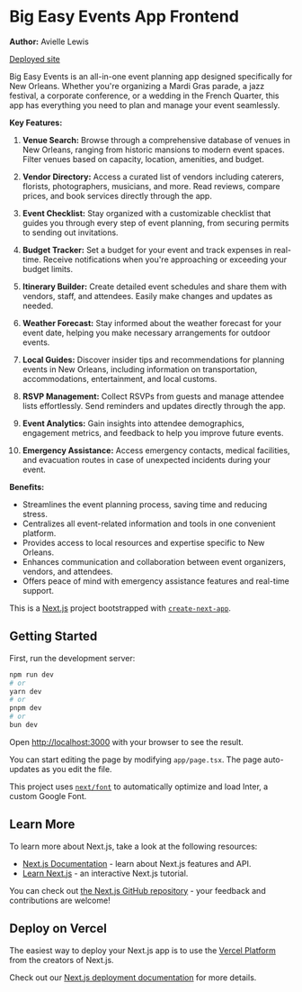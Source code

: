 # Big Easy Events App Frontend

**Author:** Avielle Lewis

[Deployed site](https://bigeasyevents.netlify.app/)

Big Easy Events is an all-in-one event planning app designed specifically for New Orleans. Whether you're organizing a Mardi Gras parade, a jazz festival, a corporate conference, or a wedding in the French Quarter, this app has everything you need to plan and manage your event seamlessly.

**Key Features:**

1. **Venue Search:** Browse through a comprehensive database of venues in New Orleans, ranging from historic mansions to modern event spaces. Filter venues based on capacity, location, amenities, and budget.

2. **Vendor Directory:** Access a curated list of vendors including caterers, florists, photographers, musicians, and more. Read reviews, compare prices, and book services directly through the app.

3. **Event Checklist:** Stay organized with a customizable checklist that guides you through every step of event planning, from securing permits to sending out invitations.

4. **Budget Tracker:** Set a budget for your event and track expenses in real-time. Receive notifications when you're approaching or exceeding your budget limits.

5. **Itinerary Builder:** Create detailed event schedules and share them with vendors, staff, and attendees. Easily make changes and updates as needed.

6. **Weather Forecast:** Stay informed about the weather forecast for your event date, helping you make necessary arrangements for outdoor events.

7. **Local Guides:** Discover insider tips and recommendations for planning events in New Orleans, including information on transportation, accommodations, entertainment, and local customs.

8. **RSVP Management:** Collect RSVPs from guests and manage attendee lists effortlessly. Send reminders and updates directly through the app.

9. **Event Analytics:** Gain insights into attendee demographics, engagement metrics, and feedback to help you improve future events.

10. **Emergency Assistance:** Access emergency contacts, medical facilities, and evacuation routes in case of unexpected incidents during your event.

**Benefits:**

- Streamlines the event planning process, saving time and reducing stress.
- Centralizes all event-related information and tools in one convenient platform.
- Provides access to local resources and expertise specific to New Orleans.
- Enhances communication and collaboration between event organizers, vendors, and attendees.
- Offers peace of mind with emergency assistance features and real-time support.

This is a [Next.js](https://nextjs.org/) project bootstrapped with [`create-next-app`](https://github.com/vercel/next.js/tree/canary/packages/create-next-app).

## Getting Started

First, run the development server:

```bash
npm run dev
# or
yarn dev
# or
pnpm dev
# or
bun dev
```

Open [http://localhost:3000](http://localhost:3000) with your browser to see the result.

You can start editing the page by modifying `app/page.tsx`. The page auto-updates as you edit the file.

This project uses [`next/font`](https://nextjs.org/docs/basic-features/font-optimization) to automatically optimize and load Inter, a custom Google Font.

## Learn More

To learn more about Next.js, take a look at the following resources:

- [Next.js Documentation](https://nextjs.org/docs) - learn about Next.js features and API.
- [Learn Next.js](https://nextjs.org/learn) - an interactive Next.js tutorial.

You can check out [the Next.js GitHub repository](https://github.com/vercel/next.js/) - your feedback and contributions are welcome!

## Deploy on Vercel

The easiest way to deploy your Next.js app is to use the [Vercel Platform](https://vercel.com/new?utm_medium=default-template&filter=next.js&utm_source=create-next-app&utm_campaign=create-next-app-readme) from the creators of Next.js.

Check out our [Next.js deployment documentation](https://nextjs.org/docs/deployment) for more details.
